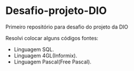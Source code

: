 # Desafio-projeto-DIO
Primeiro repositório para desafio do projeto da DIO

Resolvi colocar alguns códigos fontes:
- Linguagem SQL.
- Linguagem 4GL(Informix).
- Linguagem Pascal(Free Pascal).


